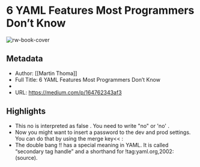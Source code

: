 # 6 YAML Features Most Programmers Don’t Know

![rw-book-cover](https://readwise-assets.s3.amazonaws.com/static/images/article2.74d541386bbf.png)

## Metadata
- Author: [[Martin Thoma]]
- Full Title: 6 YAML Features Most Programmers Don’t Know
- 
- URL: https://medium.com/p/164762343af3

## Highlights
- This no is interpreted as false . You need to write "no" or 'no' .
- Now you might want to insert a password to the dev and prod settings. You can do that by using the merge key<< :
- The double bang !! has a special meaning in YAML. It is called “secondary tag handle” and a shorthand for !tag:yaml.org,2002: (source).
